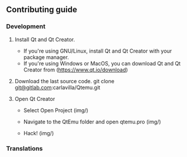 ## Contributing guide

### Development

1. Install Qt and Qt Creator.
    * If you're using GNU/Linux, install Qt and Qt Creator with your package manager.
    * If you're using Windows or MacOS, you can download Qt  and Qt Creator from (https://www.qt.io/download)

2. Download the last source code.
    git clone git@gitlab.com:carlavilla/Qtemu.git

3. Open Qt Creator
    * Select Open Project
    (img/)

    * Navigate to the QtEmu folder and open qtemu.pro
    (img/)

    * Hack!
    (img/)

### Translations
